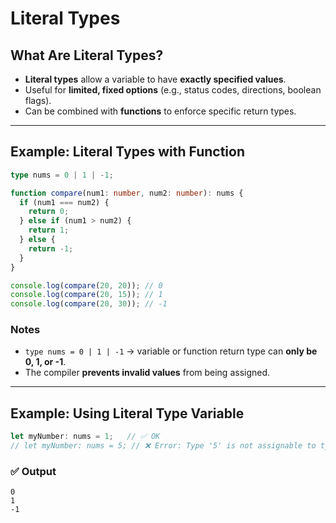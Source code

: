 #  Literal Types 

##  What Are Literal Types?
- **Literal types** allow a variable to have **exactly specified values**.  
- Useful for **limited, fixed options** (e.g., status codes, directions, boolean flags).  
- Can be combined with **functions** to enforce specific return types.

---

##  Example: Literal Types with Function

```typescript
type nums = 0 | 1 | -1;

function compare(num1: number, num2: number): nums {
  if (num1 === num2) {
    return 0;
  } else if (num1 > num2) {
    return 1;
  } else {
    return -1;
  }
}

console.log(compare(20, 20)); // 0
console.log(compare(20, 15)); // 1
console.log(compare(20, 30)); // -1
```

### Notes
- `type nums = 0 | 1 | -1` → variable or function return type can **only be 0, 1, or -1**.  
- The compiler **prevents invalid values** from being assigned.

---

##  Example: Using Literal Type Variable

```typescript
let myNumber: nums = 1;   // ✅ OK
// let myNumber: nums = 5; // ❌ Error: Type '5' is not assignable to type 'nums'
```

### ✅ Output
```
0
1
-1
```

